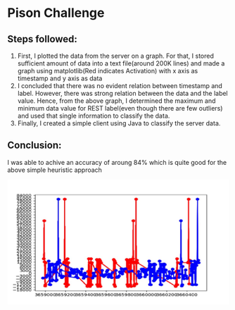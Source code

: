 # Pison Challenge

## Steps followed:
1.	First, I plotted the data from the server on a graph. For that, I stored sufficient amount of data into a text file(around 200K lines) and made a graph using matplotlib(Red indicates Activation) with x axis as timestamp and y axis as data
2.	  I concluded that there was no evident relation between timestamp and label. However, there  was strong relation between the data and the label value. Hence, from the above graph, I determined the maximum and minimum data value  for REST label(even though there are few outliers) and used that single information to classify the data.
3.	Finally, I created a simple client using Java to classify the server data.

## Conclusion:
I was able to achive an accuracy of aroung 84% which is quite good for the above simple heuristic approach

![alt text](https://github.com/rrmore/PisonChallenge/blob/master/Graph.jpg)
